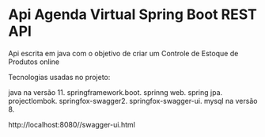 # Api Agenda Virtual Spring Boot REST API
Api escrita em java com o objetivo de criar um Controle de Estoque de Produtos online

Tecnologias usadas no projeto:

java na versão 11.
springframework.boot.
sprinng web.
spring jpa.
projectlombok.
springfox-swagger2.
springfox-swagger-ui.
mysql na versão 8.

http://localhost:8080//swagger-ui.html
